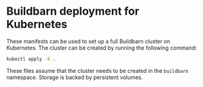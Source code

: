 # Buildbarn deployment for Kubernetes

These manifests can be used to set up a full Buildbarn cluster on
Kubernetes. The cluster can be created by running the following command:

```sh
kubectl apply -k .
```

These files assume that the cluster needs to be created in the
`buildbarn` namespace. Storage is backed by persistent volumes.

